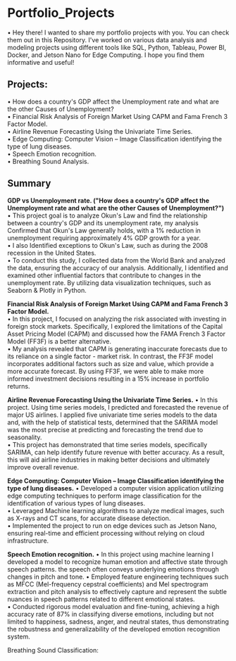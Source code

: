 # Portfolio_Projects
• Hey there! I wanted to share my portfolio projects with you. You can check them out in this Repository. I've worked on various data analysis and modeling projects using different tools like SQL, Python, Tableau, Power BI, Docker, and Jetson Nano for Edge Computing. I hope you find them informative and useful!
## Projects:
•	How does a country's GDP affect the Unemployment rate and what are the other Causes of Unemployment?      
•	Financial Risk Analysis of Foreign Market Using CAPM and Fama French 3 Factor Model.      
•	Airline Revenue Forecasting Using the Univariate Time Series.        
•	Edge Computing: Computer Vision – Image Classification identifying the type of lung diseases.        
•	Speech Emotion recognition.      
•	Breathing Sound Analysis.        
  

## Summary
**GDP vs Unemployment rate. ("How does a country's GDP affect the Unemployment rate and what are the other Causes of Unemployment?")**      
•	This project goal is to analyze Okun's Law and find the relationship between a country's GDP and its unemployment rate, my analysis Confirmed that Okun's Law generally holds, with a 1% reduction in unemployment requiring approximately 4% GDP growth for a year.      
•	I also Identified exceptions to Okun's Law, such as during the 2008 recession in the United States.      
•	To conduct this study, I collected data from the World Bank and analyzed the data, ensuring the accuracy of our analysis. Additionally, I identified and examined other influential factors that contribute to changes in the unemployment rate. By utilizing data visualization techniques, such as Seaborn & Plotly in Python.   

**Financial Risk Analysis of Foreign Market Using CAPM and Fama French 3 Factor Model.**     
•	In this project, I focused on analyzing the risk associated with investing in foreign stock markets. Specifically, I explored the limitations of the Capital Asset Pricing Model (CAPM) and discussed how the FAMA French 3 Factor Model (FF3F) is a better alternative.    
•	My analysis revealed that CAPM is generating inaccurate forecasts due to its reliance on a single factor - market risk. In contrast, the FF3F model incorporates additional factors such as size and value, which provide a more accurate forecast. By using FF3F, we were able to make more informed investment decisions resulting in a 15% increase in portfolio returns.    

**Airline Revenue Forecasting Using the Univariate Time Series.**
•	In this project. Using time series models, I predicted and forecasted the revenue of major US airlines. I applied five univariate time series models to the data and, with the help of statistical tests, determined that the SARIMA model was the most precise at predicting and forecasting the trend due to seasonality.    
•	This project has demonstrated that time series models, specifically SARIMA, can help identify future revenue with better accuracy. As a result, this will aid airline industries in making better decisions and ultimately improve overall revenue.      

**Edge Computing: Computer Vision – Image Classification identifying the type of lung diseases.**
•	Developed a computer vision application utilizing edge computing techniques to perform image classification for the identification of various types of lung diseases.      
•	Leveraged Machine learning algorithms to analyze medical images, such as X-rays and CT scans, for accurate disease detection.      
•	Implemented the project to run on edge devices such as Jetson Nano, ensuring real-time and efficient processing without relying on cloud infrastructure.      

**Speech Emotion recognition.**
•	In this project using machine learning I developed a model to recognize human emotion and affective state through speech patterns. the speech often conveys underlying emotions through changes in pitch and tone. 
•	Employed feature engineering techniques such as MFCC (Mel-frequency cepstral coefficients) and Mel spectrogram extraction and pitch analysis to effectively capture and represent the subtle nuances in speech patterns related to different emotional states.      
•	Conducted rigorous model evaluation and fine-tuning, achieving a high accuracy rate of 87% in classifying diverse emotions, including but not limited to happiness, sadness, anger, and neutral states, thus demonstrating the robustness and generalizability of the developed emotion recognition system.      

Breathing Sound Classification:


